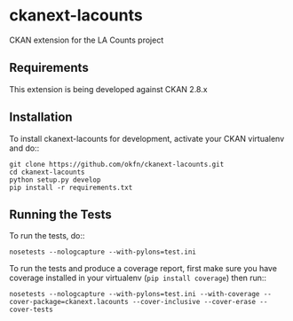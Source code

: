 # ckanext-lacounts

CKAN extension for the LA Counts project

## Requirements

This extension is being developed against CKAN 2.8.x

## Installation

To install ckanext-lacounts for development, activate your CKAN virtualenv and
do::

    git clone https://github.com/okfn/ckanext-lacounts.git
    cd ckanext-lacounts
    python setup.py develop
    pip install -r requirements.txt

## Running the Tests

To run the tests, do::

    nosetests --nologcapture --with-pylons=test.ini

To run the tests and produce a coverage report, first make sure you have
coverage installed in your virtualenv (``pip install coverage``) then run::

    nosetests --nologcapture --with-pylons=test.ini --with-coverage --cover-package=ckanext.lacounts --cover-inclusive --cover-erase --cover-tests

